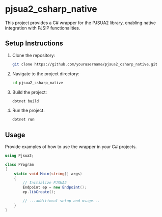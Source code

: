 # pjsua2_csharp_native

This project provides a C# wrapper for the PJSUA2 library, enabling native integration with PJSIP functionalities.

## Setup Instructions

1. Clone the repository:
    ```sh
    git clone https://github.com/yourusername/pjsua2_csharp_native.git
    ```

2. Navigate to the project directory:
    ```sh
    cd pjsua2_csharp_native
    ```

3. Build the project:
    ```sh
    dotnet build
    ```

4. Run the project:
    ```sh
    dotnet run
    ```

## Usage

Provide examples of how to use the wrapper in your C# projects.

```csharp
using Pjsua2;

class Program
{
    static void Main(string[] args)
    {
        // Initialize PJSUA2
        Endpoint ep = new Endpoint();
        ep.libCreate();

        // ...additional setup and usage...
    }
}
```
